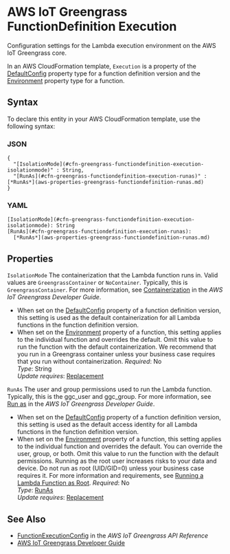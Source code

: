 # AWS IoT Greengrass FunctionDefinition Execution<a name="aws-properties-greengrass-functiondefinition-execution"></a>

<a name="aws-properties-greengrass-functiondefinition-execution-description"></a>Configuration settings for the Lambda execution environment on the AWS IoT Greengrass core\.

<a name="aws-properties-greengrass-functiondefinition-execution-inheritance"></a> In an AWS CloudFormation template, `Execution` is a property of the [DefaultConfig](aws-properties-greengrass-functiondefinition-defaultconfig.md) property type for a function definition version and the [Environment](aws-properties-greengrass-functiondefinition-environment.md) property type for a function\.

## Syntax<a name="aws-properties-greengrass-functiondefinition-execution-syntax"></a>

To declare this entity in your AWS CloudFormation template, use the following syntax:

### JSON<a name="aws-properties-greengrass-functiondefinition-execution-syntax.json"></a>

```
{
  "[IsolationMode](#cfn-greengrass-functiondefinition-execution-isolationmode)" : String,
  "[RunAs](#cfn-greengrass-functiondefinition-execution-runas)" : [*RunAs*](aws-properties-greengrass-functiondefinition-runas.md)
}
```

### YAML<a name="aws-properties-greengrass-functiondefinition-execution-syntax.yaml"></a>

```
[IsolationMode](#cfn-greengrass-functiondefinition-execution-isolationmode): String
[RunAs](#cfn-greengrass-functiondefinition-execution-runas): 
  [*RunAs*](aws-properties-greengrass-functiondefinition-runas.md)
```

## Properties<a name="aws-properties-greengrass-functiondefinition-execution-properties"></a>

`IsolationMode`  <a name="cfn-greengrass-functiondefinition-execution-isolationmode"></a>
The containerization that the Lambda function runs in\. Valid values are `GreengrassContainer` or `NoContainer`\. Typically, this is `GreengrassContainer`\. For more information, see [Containerization](https://docs.aws.amazon.com/greengrass/latest/developerguide/lambda-group-config.html#lambda-function-containerization) in the *AWS IoT Greengrass Developer Guide*\.  
+ When set on the [DefaultConfig](aws-properties-greengrass-functiondefinitionversion-defaultconfig.md) property of a function definition version, this setting is used as the default containerization for all Lambda functions in the function definition version\.
+ When set on the [Environment](aws-properties-greengrass-functiondefinitionversion-environment.md) property of a function, this setting applies to the individual function and overrides the default\. Omit this value to run the function with the default containerization\.
We recommend that you run in a Greengrass container unless your business case requires that you run without containerization\.
 *Required*: No  
 *Type*: String  
 *Update requires*: [Replacement](using-cfn-updating-stacks-update-behaviors.md#update-replacement) 

`RunAs`  <a name="cfn-greengrass-functiondefinition-execution-runas"></a>
The user and group permissions used to run the Lambda function\. Typically, this is the ggc\_user and ggc\_group\. For more information, see [Run as](https://docs.aws.amazon.com/greengrass/latest/developerguide/lambda-group-config.html#lambda-access-identity.html) in the *AWS IoT Greengrass Developer Guide*\.  
+ When set on the [DefaultConfig](aws-properties-greengrass-functiondefinitionversion-defaultconfig.md) property of a function definition version, this setting is used as the default access identity for all Lambda functions in the function definition version\.
+ When set on the [Environment](aws-properties-greengrass-functiondefinitionversion-environment.md) property of a function, this setting applies to the individual function and overrides the default\. You can override the user, group, or both\. Omit this value to run the function with the default permissions\.
Running as the root user increases risks to your data and device\. Do not run as root \(UID/GID=0\) unless your business case requires it\. For more information and requirements, see [Running a Lambda Function as Root](https://docs.aws.amazon.com/greengrass/latest/developerguide/lambda-group-config.html#lambda-running-as-root)\. 
 *Required*: No  
 *Type*: [RunAs](aws-properties-greengrass-functiondefinition-runas.md)  
 *Update requires*: [Replacement](using-cfn-updating-stacks-update-behaviors.md#update-replacement) 

## See Also<a name="aws-properties-greengrass-functiondefinition-execution-seealso"></a>
+ [FunctionExecutionConfig](https://docs.aws.amazon.com/greengrass/latest/apireference/definitions-functionexecutionconfig.html) in the *AWS IoT Greengrass API Reference*
+ [AWS IoT Greengrass Developer Guide](https://docs.aws.amazon.com/greengrass/latest/developerguide/)